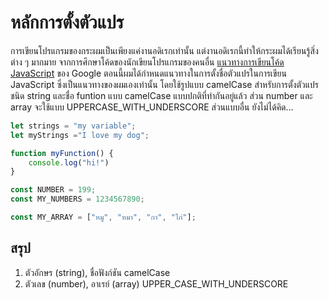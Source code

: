 <link rel="stylesheet" href="../stilo.css">

# หลักการตั้งตัวแปร
การเขียนโปรแกรมของกระผมเป็นเพียงแค่งานอดิเรกเท่านั้น แต่งานอดิเรกนี้ทำให้กระผมได้เรียนรู้สิ่งต่าง ๆ มากมาย จากการศึกษาโค้ดของนักเขียนโปรแกรมของคนอื่น [แนวทางการเขียนโค้ด JavaScript](https://google.github.io/styleguide/jsguide.html) ของ Google ตอนนี้ผมได้กำหนดแนวทางในการตั้งชื่อตัวแปรในการเขียน JavaScript ซึ่งเป็นแนวทางของผมเองเท่านั้น โดยใช้รูปแบบ camelCase สำหรับการตั้งตัวแปรชนิด string และชื่อ funtion แบบ camelCase แบบปกติที่ทำกันอยู่แล้ว ส่วน number และ array จะใช้แบบ UPPERCASE_WITH_UNDERSCORE ส่วนแบบอื่น ยังไม่ได้คิด...

```javascript
let strings = "my variable";
let myStrings ="I love my dog";

function myFunction() {
    console.log("hi!")
}

const NUMBER = 199;
const MY_NUMBERS = 1234567890;

const MY_ARRAY = ["หมู", "หมา", "กา", "ไก่"];
```

## สรุป
1. ตัวอักษร (string), ชื่อฟังก์ชัน camelCase
2. ตัวเลข (number), อาเรย์ (array) UPPER_CASE_WITH_UNDERSCORE